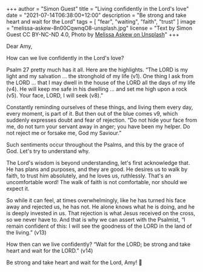 +++
author = "Simon Guest"
title = "Living confidently in the Lord's love"
date = "2021-07-14T06:38:00+12:00"
description = "Be strong and take heart and wait for the Lord"
tags = [ "fear", "waiting", "faith", "trust" ]
image = "melissa-askew-8n00CqwnqO8-unsplash.jpg"
license = "Text by Simon Guest CC BY-NC-ND 4.0, Photo by [Melissa Askew on Unsplash](https://unsplash.com/photos/8n00CqwnqO8)"
+++

Dear Amy,

How can we live confidently in the Lord's love?

Psalm 27 pretty much has it all. Here are the highlights.  “The LORD is my light and my salvation ... the stronghold of my life (v1). One thing I ask from the LORD ... that I may dwell in the house of the LORD all the days of my life (v4). He will keep me safe in his dwelling ... and set me high upon a rock (v5). Your face, LORD, I will seek (v8).”

Constantly reminding ourselves of these things, and living them every day, every moment, is part of it. But then out of the blue comes v9, which suddenly expresses doubt and fear of rejection.  “Do not hide your face from me, do not turn your servant away in anger; you have been my helper. Do not reject me or forsake me, God my Saviour.”

Such sentiments occur throughout the Psalms, and this by the grace of God. Let's try to understand why.

The Lord's wisdom is beyond understanding, let's first acknowledge that. He has plans and purposes, and they are good. He desires us to walk by faith, to trust him absolutely, and he loves us, ruthlessly. That's an uncomfortable word! The walk of faith is not comfortable, nor should we expect it.

So while it can feel, at times overwhelmingly, like he has turned his face away and rejected us, he has not. He alone knows what he is doing, and he is deeply invested in us. That rejection is what Jesus received on the cross, so we never have to. And that is why we can assert with the Psalmist, “I remain confident of this: I will see the goodness of the LORD in the land of the living.” (v13)

How then can we live confidently? “Wait for the LORD; be strong and take heart and wait for the LORD.” (v14)

Be strong and take heart and wait for the Lord, Amy! 🙏
